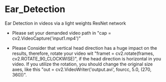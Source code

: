 # Ear_Detection
Ear Detection in videos via a light weights ResNet network


- Please set your demanded video path in "cap = cv2.VideoCapture('input1.mp4')"

- Please Consider that vertical head direction has a huge impact on the results, therefore, rotate your video wit "framet = cv2.rotate(frames, cv2.ROTATE_90_CLOCKWISE)", if the head direction is horizontal in you video. If you utilize the rotation, you should change the original size axes, like this "out = cv2.VideoWriter('output.avi', fourcc, 5.0, (270, 360))".
